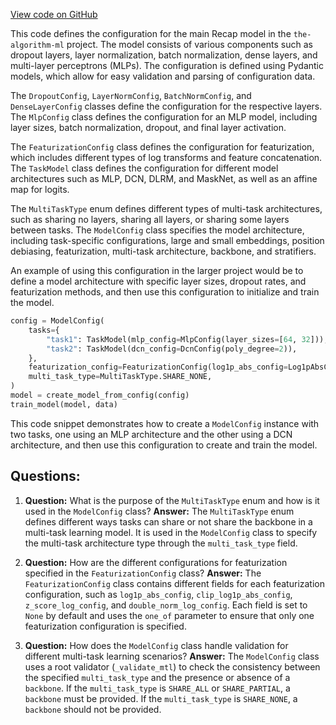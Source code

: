 [View code on GitHub](https://github.com/twitter/the-algorithm-ml/blob/master/projects/home/recap/model/config.py)

This code defines the configuration for the main Recap model in the `the-algorithm-ml` project. The model consists of various components such as dropout layers, layer normalization, batch normalization, dense layers, and multi-layer perceptrons (MLPs). The configuration is defined using Pydantic models, which allow for easy validation and parsing of configuration data.

The `DropoutConfig`, `LayerNormConfig`, `BatchNormConfig`, and `DenseLayerConfig` classes define the configuration for the respective layers. The `MlpConfig` class defines the configuration for an MLP model, including layer sizes, batch normalization, dropout, and final layer activation.

The `FeaturizationConfig` class defines the configuration for featurization, which includes different types of log transforms and feature concatenation. The `TaskModel` class defines the configuration for different model architectures such as MLP, DCN, DLRM, and MaskNet, as well as an affine map for logits.

The `MultiTaskType` enum defines different types of multi-task architectures, such as sharing no layers, sharing all layers, or sharing some layers between tasks. The `ModelConfig` class specifies the model architecture, including task-specific configurations, large and small embeddings, position debiasing, featurization, multi-task architecture, backbone, and stratifiers.

An example of using this configuration in the larger project would be to define a model architecture with specific layer sizes, dropout rates, and featurization methods, and then use this configuration to initialize and train the model.

```python
config = ModelConfig(
    tasks={
        "task1": TaskModel(mlp_config=MlpConfig(layer_sizes=[64, 32])),
        "task2": TaskModel(dcn_config=DcnConfig(poly_degree=2)),
    },
    featurization_config=FeaturizationConfig(log1p_abs_config=Log1pAbsConfig()),
    multi_task_type=MultiTaskType.SHARE_NONE,
)
model = create_model_from_config(config)
train_model(model, data)
```

This code snippet demonstrates how to create a `ModelConfig` instance with two tasks, one using an MLP architecture and the other using a DCN architecture, and then use this configuration to create and train the model.
## Questions: 
 1. **Question:** What is the purpose of the `MultiTaskType` enum and how is it used in the `ModelConfig` class?
   **Answer:** The `MultiTaskType` enum defines different ways tasks can share or not share the backbone in a multi-task learning model. It is used in the `ModelConfig` class to specify the multi-task architecture type through the `multi_task_type` field.

2. **Question:** How are the different configurations for featurization specified in the `FeaturizationConfig` class?
   **Answer:** The `FeaturizationConfig` class contains different fields for each featurization configuration, such as `log1p_abs_config`, `clip_log1p_abs_config`, `z_score_log_config`, and `double_norm_log_config`. Each field is set to `None` by default and uses the `one_of` parameter to ensure that only one featurization configuration is specified.

3. **Question:** How does the `ModelConfig` class handle validation for different multi-task learning scenarios?
   **Answer:** The `ModelConfig` class uses a root validator (`_validate_mtl`) to check the consistency between the specified `multi_task_type` and the presence or absence of a `backbone`. If the `multi_task_type` is `SHARE_ALL` or `SHARE_PARTIAL`, a `backbone` must be provided. If the `multi_task_type` is `SHARE_NONE`, a `backbone` should not be provided.